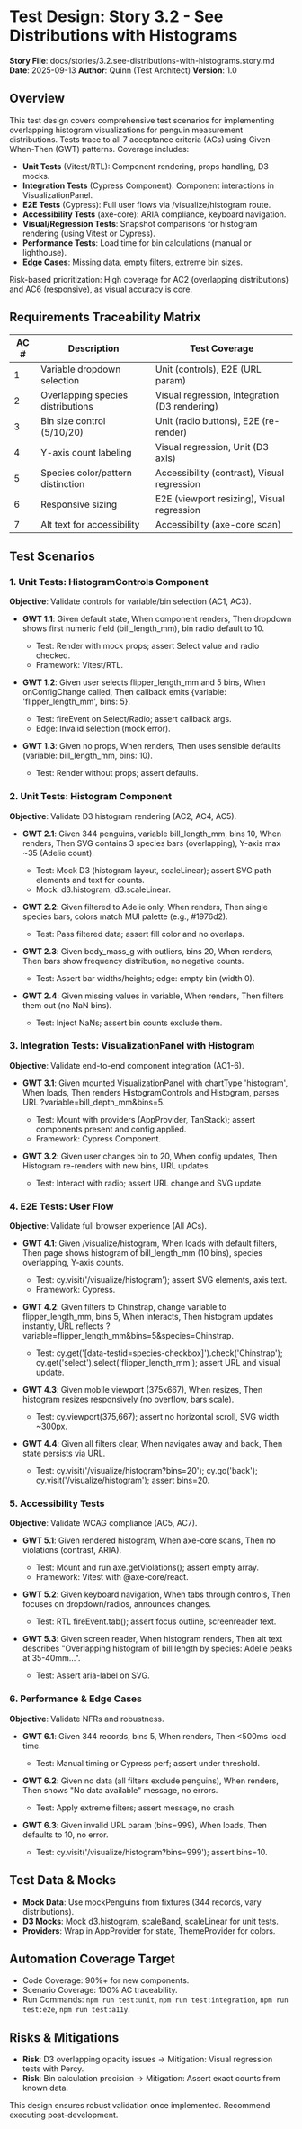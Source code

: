 # Test Design: Story 3.2 - See Distributions with Histograms

**Story File**: docs/stories/3.2.see-distributions-with-histograms.story.md
**Date**: 2025-09-13
**Author**: Quinn (Test Architect)
**Version**: 1.0

## Overview

This test design covers comprehensive test scenarios for implementing overlapping histogram visualizations for penguin measurement distributions. Tests trace to all 7 acceptance criteria (ACs) using Given-When-Then (GWT) patterns. Coverage includes:

- **Unit Tests** (Vitest/RTL): Component rendering, props handling, D3 mocks.
- **Integration Tests** (Cypress Component): Component interactions in VisualizationPanel.
- **E2E Tests** (Cypress): Full user flows via /visualize/histogram route.
- **Accessibility Tests** (axe-core): ARIA compliance, keyboard navigation.
- **Visual/Regression Tests**: Snapshot comparisons for histogram rendering (using Vitest or Cypress).
- **Performance Tests**: Load time for bin calculations (manual or lighthouse).
- **Edge Cases**: Missing data, empty filters, extreme bin sizes.

Risk-based prioritization: High coverage for AC2 (overlapping distributions) and AC6 (responsive), as visual accuracy is core.

## Requirements Traceability Matrix

| AC # | Description                       | Test Coverage                                 |
| ---- | --------------------------------- | --------------------------------------------- |
| 1    | Variable dropdown selection       | Unit (controls), E2E (URL param)              |
| 2    | Overlapping species distributions | Visual regression, Integration (D3 rendering) |
| 3    | Bin size control (5/10/20)        | Unit (radio buttons), E2E (re-render)         |
| 4    | Y-axis count labeling             | Visual regression, Unit (D3 axis)             |
| 5    | Species color/pattern distinction | Accessibility (contrast), Visual regression   |
| 6    | Responsive sizing                 | E2E (viewport resizing), Visual regression    |
| 7    | Alt text for accessibility        | Accessibility (axe-core scan)                 |

## Test Scenarios

### 1. Unit Tests: HistogramControls Component

**Objective**: Validate controls for variable/bin selection (AC1, AC3).

- **GWT 1.1**: Given default state, When component renders, Then dropdown shows first numeric field (bill_length_mm), bin radio default to 10.
  - Test: Render with mock props; assert Select value and radio checked.
  - Framework: Vitest/RTL.

- **GWT 1.2**: Given user selects flipper_length_mm and 5 bins, When onConfigChange called, Then callback emits {variable: 'flipper_length_mm', bins: 5}.
  - Test: fireEvent on Select/Radio; assert callback args.
  - Edge: Invalid selection (mock error).

- **GWT 1.3**: Given no props, When renders, Then uses sensible defaults (variable: bill_length_mm, bins: 10).
  - Test: Render without props; assert defaults.

### 2. Unit Tests: Histogram Component

**Objective**: Validate D3 histogram rendering (AC2, AC4, AC5).

- **GWT 2.1**: Given 344 penguins, variable bill_length_mm, bins 10, When renders, Then SVG contains 3 species bars (overlapping), Y-axis max ~35 (Adelie count).
  - Test: Mock D3 (histogram layout, scaleLinear); assert SVG path elements and text for counts.
  - Mock: d3.histogram, d3.scaleLinear.

- **GWT 2.2**: Given filtered to Adelie only, When renders, Then single species bars, colors match MUI palette (e.g., #1976d2).
  - Test: Pass filtered data; assert fill color and no overlaps.

- **GWT 2.3**: Given body_mass_g with outliers, bins 20, When renders, Then bars show frequency distribution, no negative counts.
  - Test: Assert bar widths/heights; edge: empty bin (width 0).

- **GWT 2.4**: Given missing values in variable, When renders, Then filters them out (no NaN bins).
  - Test: Inject NaNs; assert bin counts exclude them.

### 3. Integration Tests: VisualizationPanel with Histogram

**Objective**: Validate end-to-end component integration (AC1-6).

- **GWT 3.1**: Given mounted VisualizationPanel with chartType 'histogram', When loads, Then renders HistogramControls and Histogram, parses URL ?variable=bill_depth_mm&bins=5.
  - Test: Mount with providers (AppProvider, TanStack); assert components present and config applied.
  - Framework: Cypress Component.

- **GWT 3.2**: Given user changes bin to 20, When config updates, Then Histogram re-renders with new bins, URL updates.
  - Test: Interact with radio; assert URL change and SVG update.

### 4. E2E Tests: User Flow

**Objective**: Validate full browser experience (All ACs).

- **GWT 4.1**: Given /visualize/histogram, When loads with default filters, Then page shows histogram of bill_length_mm (10 bins), species overlapping, Y-axis counts.
  - Test: cy.visit('/visualize/histogram'); assert SVG elements, axis text.
  - Framework: Cypress.

- **GWT 4.2**: Given filters to Chinstrap, change variable to flipper_length_mm, bins 5, When interacts, Then histogram updates instantly, URL reflects ?variable=flipper_length_mm&bins=5&species=Chinstrap.
  - Test: cy.get('[data-testid=species-checkbox]').check('Chinstrap'); cy.get('select').select('flipper_length_mm'); assert URL and visual update.

- **GWT 4.3**: Given mobile viewport (375x667), When resizes, Then histogram resizes responsively (no overflow, bars scale).
  - Test: cy.viewport(375,667); assert no horizontal scroll, SVG width ~300px.

- **GWT 4.4**: Given all filters clear, When navigates away and back, Then state persists via URL.
  - Test: cy.visit('/visualize/histogram?bins=20'); cy.go('back'); cy.visit('/visualize/histogram'); assert bins=20.

### 5. Accessibility Tests

**Objective**: Validate WCAG compliance (AC5, AC7).

- **GWT 5.1**: Given rendered histogram, When axe-core scans, Then no violations (contrast, ARIA).
  - Test: Mount and run axe.getViolations(); assert empty array.
  - Framework: Vitest with @axe-core/react.

- **GWT 5.2**: Given keyboard navigation, When tabs through controls, Then focuses on dropdown/radios, announces changes.
  - Test: RTL fireEvent.tab(); assert focus outline, screenreader text.

- **GWT 5.3**: Given screen reader, When histogram renders, Then alt text describes "Overlapping histogram of bill length by species: Adelie peaks at 35-40mm...".
  - Test: Assert aria-label on SVG.

### 6. Performance & Edge Cases

**Objective**: Validate NFRs and robustness.

- **GWT 6.1**: Given 344 records, bins 5, When renders, Then <500ms load time.
  - Test: Manual timing or Cypress perf; assert under threshold.

- **GWT 6.2**: Given no data (all filters exclude penguins), When renders, Then shows "No data available" message, no errors.
  - Test: Apply extreme filters; assert message, no crash.

- **GWT 6.3**: Given invalid URL param (bins=999), When loads, Then defaults to 10, no error.
  - Test: cy.visit('/visualize/histogram?bins=999'); assert bins=10.

## Test Data & Mocks

- **Mock Data**: Use mockPenguins from fixtures (344 records, vary distributions).
- **D3 Mocks**: Mock d3.histogram, scaleBand, scaleLinear for unit tests.
- **Providers**: Wrap in AppProvider for state, ThemeProvider for colors.

## Automation Coverage Target

- Code Coverage: 90%+ for new components.
- Scenario Coverage: 100% AC traceability.
- Run Commands: `npm run test:unit`, `npm run test:integration`, `npm run test:e2e`, `npm run test:a11y`.

## Risks & Mitigations

- **Risk**: D3 overlapping opacity issues → Mitigation: Visual regression tests with Percy.
- **Risk**: Bin calculation precision → Mitigation: Assert exact counts from known data.

This design ensures robust validation once implemented. Recommend executing post-development.
